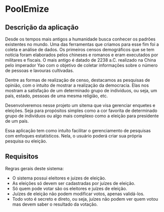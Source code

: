 # PoolEmize

## Descrição da aplicação

Desde os tempos mais antigos a humanidade busca conhecer os padrões existentes no mundo. Uma das ferramentas que criamos para esse fim foi a coleta e análise de dados. Os primeiros censos demográficos que se tem notícia foram elaborados pelos chineses e romanos e eram executados por militares e fiscais. O mais antigo é datado de 2238 a.C. realizado na China pelo imperador Yao com o objetivo de coletar informações sobre o número de pessoas e lavouras cultivadas.

Dentre as formas de realização de censo, destacamos as pesquisas de opinião, com o intuito de mostrar a realização da democracia. Elas nos mostram a satisfação de um determinado grupo de individuos, ou seja, um país, estado, pessoas de uma mesma religião, etc.
	
Desenvolveremos nesse projeto um sitema que visa gerenciar enquetes e eleições. Seja para propósitos simples como a cor favorita de determinado grupo de indivíduos ou algo mais complexo como a eleição para presidente de um país.
	
Essa aplicação tem como intuíto facilitar o gerenciamento de pesquisas com enfoques estatísticos. Nela, o usuário poderá criar sua própria pesquisa ou eleição.

## Requisitos

Regras gerais deste sistema:
- O sistema possui eleitores e juizes de eleição.
- As eleições só devem ser cadastradas por juízes de eleição.
- Só quem pode votar são os eleitores e juízes de eleição.
- Juízes de eleição não podem modificar votos, apenas validá-los.
- Todo voto é secreto e direto, ou seja, juízes não podem ver quem votou mas devem saber o resultado da votação.